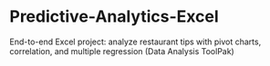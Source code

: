 # Predictive-Analytics-Excel
End-to-end Excel project: analyze restaurant tips with pivot charts, correlation, and multiple regression (Data Analysis ToolPak)
